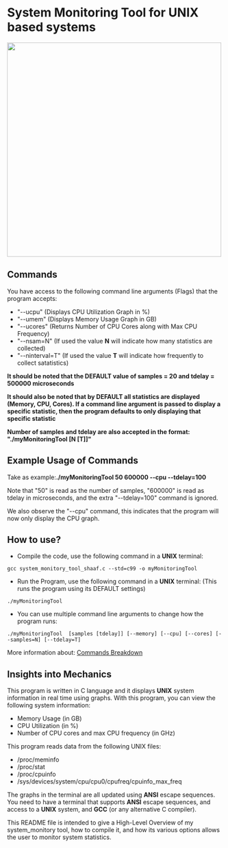 # System Monitoring Tool for UNIX based systems
<img width=500 src="https://github.com/user-attachments/assets/4c78568f-c61b-46e7-a205-5b3922d52061">


## Commands
You have access to the following command line arguments (Flags) that the program accepts:
- "--ucpu" (Displays CPU Utilization Graph in %)
- "--umem" (Displays Memory Usage Graph in GB)
- "--ucores" (Returns Number of CPU Cores along with Max CPU Frequency)
- "--nsam=N" (If used the value **N** will indicate how many statistics are collected)
- "--ninterval=T" (If used the value **T** will indicate how frequently to collect satatistics)

**It should be noted that the DEFAULT value of samples = 20 and tdelay = 500000 microseconds**

**It should also be noted that by DEFAULT all statistics are displayed (Memory, CPU, Cores). If a command line argument is passed to display a specific statistic, then the program defaults to only displaying that specific statistic**

**Number of samples and tdelay are also accepted in the format: "./myMonitoringTool [N [T]]"**

## Example Usage of Commands
Take as example:**./myMonitoringTool 50 600000 --cpu --tdelay=100**

Note that "50" is read as the number of samples, "600000" is read as tdelay in microseconds, and the extra "--tdelay=100" command is ignored.

We also observe the "--cpu" command, this indicates that the program will now only display the CPU graph.


## How to use?
- Compile the code, use the following command in a **UNIX** terminal:
```
gcc system_monitory_tool_shaaf.c --std=c99 -o myMonitoringTool
```
- Run the Program, use the following command in a **UNIX** terminal: (This runs the program using its DEFAULT settings)
```
./myMonitoringTool
 ```
- You can use multiple command line arguments to change how the program runs:
``` 
./myMonitoringTool  [samples [tdelay]] [--memory] [--cpu] [--cores] [--samples=N] [--tdelay=T]
```

More information about: [Commands Breakdown](#commands)


## Insights into Mechanics
This program is written in C language and it displays **UNIX** system information in real time using graphs.
With this program, you can view the following system information:
- Memory Usage (in GB)
- CPU Utilization (in %)
- Number of CPU cores and max CPU frequency (in GHz)

This program reads data from the following UNIX files:
- /proc/meminfo
- /proc/stat
- /proc/cpuinfo
- /sys/devices/system/cpu/cpu0/cpufreq/cpuinfo_max_freq

The graphs in the terminal are all updated using **ANSI** escape sequences.
You need to have a terminal that supports **ANSI** escape sequences, and access to a **UNIX** system, and **GCC** (or any alternative C compiler).

This README file is intended to give a High-Level Overview of my system_monitory tool, how to compile it, and how its various options allows the user to monitor system statistics.
